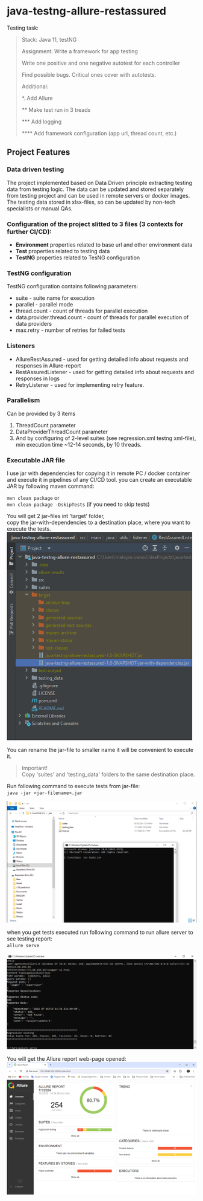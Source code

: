 # java-testng-allure-restassured

Testing task:
> Stack: Java 11, testNG
> 
> Assignment:
> Write a framework for app testing
> 
> Write one positive and one negative autotest for each controller
> 
> Find possible bugs. Critical ones cover with autotests.
> 
>
>Additional:
> 
>*. Add Allure
> 
>** Make test run in 3 treads
> 
>*** Add logging
> 
>**** Add framework configuration (app url, thread count, etc.)

## Project Features

### Data driven testing
The project implemented based on Data Driven principle extracting testing data from testing logic.
The data can be updated and stored separately from testing project and can be used in remote servers or docker images.
The testing data stored in xlsx-files, so can be updated by non-tech specialists or manual QAs.

### Configuration of the project slitted to 3 files (3 contexts for further CI/CD):
* **Environment** properties related to base url and other environment data
* **Test** properties related to testing data
* **TestNG** properties related to TesNG configuration

### TestNG configuration
TestNG configuration contains following parameters:
* suite - suite name for execution
* parallel - parallel mode
* thread.count - count of threads for parallel execution
* data.provider.thread.count - count of threads for parallel execution of data providers
* max.retry - number of retries for failed tests

### Listeners 
* AllureRestAssured - used for getting detailed info about requests and responses in Allure-report
* RestAssuredListener - used for getting detailed info about requests and responses in logs 
* RetryListener - used for implementing retry feature.

### Parallelism
Can be provided by 3 items
1. ThreadCount parameter
2. DataProviderThreadCount parameter
3. And by configuring of 2-level suites (see regression.xml testng xml-file), min execution time ~12-14 seconds, by 10 threads. 

### Executable JAR file
I use jar with dependencies for copying it in remote PC / docker container and execute it in pipelines of any CI/CD tool.
you can create an executable JAR by following maven command:

`mvn clean package` or \
`mvn clean package -DskipTests` (if you need to skip tests)

You will get 2 jar-files int 'target' folder,  
copy the jar-with-dependencies to a destination place, where you want to execute the tests.
![img0.png](images/img0.png)

You can rename the jar-file to smaller name it will be convenient to execute it. 
>Important! \
Copy 'suites' and 'testing_data' folders to the same destination place.

Run following command to execute tests from jar-file: \
`java -jar <jar-filename>.jar`

![img1.png](images/img1.png)

when you get tests executed run following command to run allure server to see testing report: \
`allure serve`

![img2.png](images/img2.png)

You will get the Allure report web-page opened:
![img3.png](images/img3.png)
